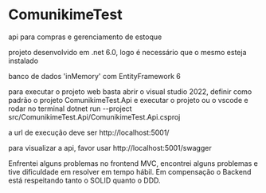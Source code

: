 # ComunikimeTest
api para compras e gerenciamento de estoque

projeto desenvolvido em .net 6.0, logo é necessário que o mesmo esteja instalado

banco de dados 'inMemory' com EntityFramework 6

para executar o projeto web basta abrir o visual studio 2022, definir como padrão o projeto ComunikimeTest.Api e executar o projeto ou o vscode e rodar no terminal dotnet run --project src/ComunikimeTest.Api/ComunikimeTest.Api.csproj

a url de execução deve ser http://localhost:5001/

para visualizar a api, favor usar http://localhost:5001/swagger

Enfrentei alguns problemas no frontend MVC, encontrei alguns problemas e tive dificuldade em resolver em tempo hábil.
Em compensação o Backend está respeitando tanto o SOLID quanto o DDD.